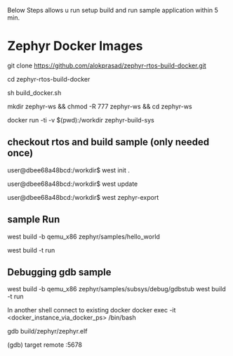 Below Steps allows u run setup build and run sample application within 5 min.

# Zephyr Docker Images
git clone https://github.com/alokprasad/zephyr-rtos-build-docker.git

cd zephyr-rtos-build-docker

sh build_docker.sh

mkdir zephyr-ws && chmod -R 777 zephyr-ws && cd zephyr-ws

docker run -ti -v $(pwd):/workdir zephyr-build-sys

## checkout rtos and build sample (only needed once)

user@dbee68a48bcd:/workdir$ west init .

user@dbee68a48bcd:/workdir$ west update

user@dbee68a48bcd:/workdir$ west zephyr-export

## sample Run


west build -b qemu_x86 zephyr/samples/hello_world

west build -t run

## Debugging gdb sample

west build -b qemu_x86 zephyr/samples/subsys/debug/gdbstub
west build -t run

In another shell connect to existing docker 
  docker exec -it  <docker_instance_via_docker_ps>  /bin/bash 
  
  gdb build/zephyr/zephyr.elf
  
  (gdb) target remote :5678  
